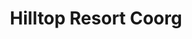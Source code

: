 ---
layout: location
exclusive: Yes
title: Hilltop Resort Coorg
keywords: resort stay
cover_image: "/properties/Hilltop Resort Coorg/1.webp"
images_src: Hilltop Resort Coorg
price: ₹2,999
area: Coorg
rating: 5
description: Imagine escaping to a hidden paradise nestled in the lush hills of the Western Ghats. This intimate resort, with only 32 private havens, offers the perfect getaway to unwind and soak in the breathtaking beauty. Spread over 7 acres of rolling landscapes, the resort blends seamlessly with nature. Picture eco-friendly cottages built with local stone and earth, their steel frames designed to minimize impact on the environment. Each cottage is carefully positioned to offer you the most stunning views, ensuring a truly unforgettable experience. Breathe in the fresh mountain air, lose yourself in the panoramic vistas, and find complete relaxation in this haven amidst the clouds.
district: Chikmagalur 
total-occupancy: 16
rooms: 3
stay-type: Resort
accomodation: [
    [0 Couples, 0, 0, house-door],
    [0 4-Sharing Rooms, 0, 0, shop],
    [0 Tent Stays, 0, 0, triangle-half],
]
pricing: [
    [BASIC PACKAGE, 1899, Stay | Breakfast | Activities | Hi-tea | Veg Snacks],
    [STANDARD PACKAGE, 3399, Stay | All Meals | Activities | Hi-tea | Veg Snacks],
    [COUPLE PACKAGE, 3499, Stay | All Meals | Activities | Hi-tea | Veg Snacks]
]
ameneties: [
    [ fa-solid fa-plug-circle-plus,Power Backup],
    [ fa-solid fa-snowflake, Refrigerator],
    [ fa-solid fa-smoking ,Smoking Area],
    [ fa-solid fa-tower-observation,Balcony],
    [ fa-solid fa-shower ,Shower],
    [ fa-solid fa-hot-tub-person,Hot Water]
]
activities: [ 
    [ fa-solid fa-fire,Bonfire & Music],
    [ fa-solid fa-person-walking,Estate Walk], 
    [ fa-solid fa-lines-leaning, Waterfall],
    [ fa-solid fa-person-hiking,Trekking], 
    [ fa-solid fa-truck-pickup,Jeep-ride]
]
locations: [Elaneer Falls(4KM), Samse Ganesh Temple(5KM), Kalasa Temple(7KM), Amba Teertha(10KM),  Longest Hanging Bridge(10KM),  Soormane Falls(12KM), Hornadu Temple(12KM), Kyathanmakki Trekking(20KM), Gaaligudda Sunset Point(20KM)
]
breakfast: [Neer Dosa, item2, item3, item4]
lunch: [item1, item2, item3, item4]
dinner: [item1, item2, item3, item4]
tnc: ["Yes","No","Yes", "Yes", 01:00PM-11:00AM]
---